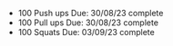 - 100 Push ups Due: 30/08/23 complete
- 100 Pull ups Due: 30/08/23 complete
- 100 Squats Due: 03/09/23 complete
